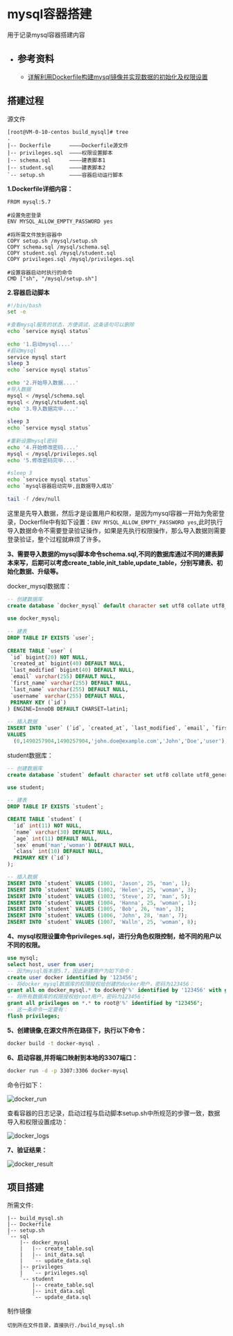 # mysql容器搭建

用于记录mysql容器搭建内容

* ## 参考资料

  * [详解利用Dockerfile构建mysql镜像并实现数据的初始化及权限设置](https://www.cnblogs.com/zknublx/p/9303231.html)

## 搭建过程

源文件

```
[root@VM-0-10-centos build_mysql]# tree
.
|-- Dockerfile      ————Dockerfile源文件
|-- privileges.sql	————权限设置脚本
|-- schema.sql		————建表脚本1
|-- student.sql		————建表脚本2
`-- setup.sh		————容器启动运行脚本
```

**1.Dockerfile详细内容：**

```
FROM mysql:5.7

#设置免密登录
ENV MYSQL_ALLOW_EMPTY_PASSWORD yes

#将所需文件放到容器中
COPY setup.sh /mysql/setup.sh
COPY schema.sql /mysql/schema.sql
COPY student.sql /mysql/student.sql
COPY privileges.sql /mysql/privileges.sql

#设置容器启动时执行的命令
CMD ["sh", "/mysql/setup.sh"]
```

**2.容器启动脚本**

```bash
#!/bin/bash
set -e
 
#查看mysql服务的状态，方便调试，这条语句可以删除
echo `service mysql status`
 
echo '1.启动mysql....'
#启动mysql
service mysql start
sleep 3
echo `service mysql status`
 
echo '2.开始导入数据....'
#导入数据
mysql < /mysql/schema.sql
mysql < /mysql/student.sql
echo '3.导入数据完毕....'
 
sleep 3
echo `service mysql status`
 
#重新设置mysql密码
echo '4.开始修改密码....'
mysql < /mysql/privileges.sql
echo '5.修改密码完毕....'
 
#sleep 3
echo `service mysql status`
echo `mysql容器启动完毕,且数据导入成功`
 
tail -f /dev/null
```

这里是先导入数据，然后才是设置用户和权限，是因为mysql容器一开始为免密登录，Dockerfile中有如下设置：`ENV MYSQL_ALLOW_EMPTY_PASSWORD yes`,此时执行导入数据命令不需要登录验证操作，如果是先执行权限操作，那么导入数据则需要登录验证，整个过程就麻烦了许多。

**3、需要导入数据的mysql脚本命令schema.sql,不同的数据库通过不同的建表脚本来写，后期可以考虑create_table,init_table,update_table，分别写建表、初始化数据、升级等。**

docker_mysql数据库：

```sql
-- 创建数据库
create database `docker_mysql` default character set utf8 collate utf8_general_ci;
 
use docker_mysql;
 
-- 建表
DROP TABLE IF EXISTS `user`;
 
CREATE TABLE `user` (
 `id` bigint(20) NOT NULL,
 `created_at` bigint(40) DEFAULT NULL,
 `last_modified` bigint(40) DEFAULT NULL,
 `email` varchar(255) DEFAULT NULL,
 `first_name` varchar(255) DEFAULT NULL,
 `last_name` varchar(255) DEFAULT NULL,
 `username` varchar(255) DEFAULT NULL,
 PRIMARY KEY (`id`)
) ENGINE=InnoDB DEFAULT CHARSET=latin1;
 
-- 插入数据
INSERT INTO `user` (`id`, `created_at`, `last_modified`, `email`, `first_name`, `last_name`, `username`)
VALUES
  (0,1490257904,1490257904,'john.doe@example.com','John','Doe','user');
```

student数据库：

```sql
-- 创建数据库
create database `student` default character set utf8 collate utf8_general_ci;
 
use student;

-- 建表
DROP TABLE IF EXISTS `student`;

CREATE TABLE `student` (
  `id` int(11) NOT NULL,
  `name` varchar(30) DEFAULT NULL,
  `age` int(11) DEFAULT NULL,
  `sex` enum('man','woman') DEFAULT NULL,
  `class` int(10) DEFAULT NULL,
  PRIMARY KEY (`id`)
);

-- 插入数据
INSERT INTO `student` VALUES (1001, 'Jason', 25, 'man', 1);
INSERT INTO `student` VALUES (1002, 'Helen', 25, 'woman', 3);
INSERT INTO `student` VALUES (1003, 'Steve', 27, 'man', 5);
INSERT INTO `student` VALUES (1004, 'Hanna', 25, 'woman', 1);
INSERT INTO `student` VALUES (1005, 'Bob', 26, 'man', 3);
INSERT INTO `student` VALUES (1006, 'John', 28, 'man', 7);
INSERT INTO `student` VALUES (1007, 'Walln', 25, 'woman', 8);

```

**4、mysql权限设置命令privileges.sql，进行分角色权限控制，给不同的用户以不同的权限。**

```sql
use mysql;
select host, user from user;
-- 因为mysql版本是5.7，因此新建用户为如下命令：
create user docker identified by '123456';
-- 将docker_mysql数据库的权限授权给创建的docker用户，密码为123456：
grant all on docker_mysql.* to docker@'%' identified by '123456' with grant option;
-- 将所有数据库的权限授权给root用户，密码为123456：
grant all privileges on *.* to root@'%' identified by "123456";
-- 这一条命令一定要有：
flush privileges;
```

**5、创建镜像,在源文件所在路径下，执行以下命令：**

```bash
docker build -t docker-mysql .
```

**6、启动容器,并将端口映射到本地的3307端口：**

```bash
docker run -d -p 3307:3306 docker-mysql
```

命令行如下：

![docker_run](./images/docker_run.png)

查看容器的日志记录，启动过程与启动脚本setup.sh中所规范的步骤一致，数据导入和权限设置成功：

![docker_logs](./images/docker_logs.png)

**7、验证结果：**

![docker_result](./images/docker_result.png)

## 项目搭建

所需文件:
```
|-- build_mysql.sh
|-- Dockerfile
|-- setup.sh
`-- sql
    |-- docker_mysql
    |   |-- create_table.sql
    |   |-- init_data.sql
    |   `-- update_data.sql
    |-- privileges
    |   `-- privileges.sql
    `-- student
        |-- create_table.sql
        |-- init_data.sql
        `-- update_data.sql

```

制作镜像
```
切到所在文件目录，直接执行./build_mysql.sh
```
